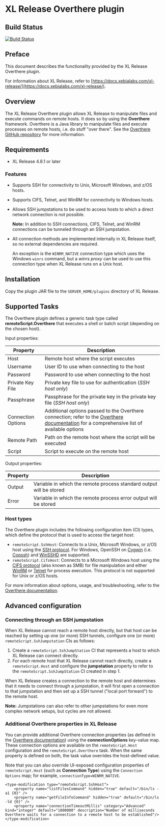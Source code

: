# XL Release Overthere plugin

## Build Status

[![Build Status](https://travis-ci.org/xebialabs-community/xlr-overthere-plugin.svg?branch=master)](https://travis-ci.org/xebialabs-community/xlr-overthere-plugin)

## Preface

This document describes the functionality provided by the XL Release Overthere plugin.

For information about XL Release, refer to [https://docs.xebialabs.com/xl-release/](https://docs.xebialabs.com/xl-release/).

## Overview

The XL Release Overthere plugin allows XL Release to manipulate files and execute commands on remote hosts. It does so by using the **Overthere** framework. Overthere is a Java library to manipulate files and execute processes on remote hosts, i.e. do stuff "over there". See the [Overthere GitHub repository](https://github.com/xebialabs/overthere) for more information.

## Requirements

* XL Release 4.8.1 or later

### Features ###

* Supports SSH for connectivity to Unix, Microsoft Windows, and z/OS hosts.
* Supports CIFS, Telnet, and WinRM for connectivity to Windows hosts.
* Allows SSH jumpstations to be used to access hosts to which a direct network connection is not possible.

    **Note:** In addition to SSH connections, CIFS, Telnet, and WinRM connections can be tunneled through an SSH jumpstation.

* All connection methods are implemented internally in XL Release itself, so no external dependencies are required.

    An exception is the `WINRM_NATIVE` connection type which uses the Windows `winrs` command, but a _winrs proxy_ can be used to use this connection type when XL Release runs on a Unix host.

## Installation

Copy the plugin JAR file to the `SERVER_HOME/plugins` directory of XL Release.

## Supported Tasks

The Overthere plugin defines a generic task type called **remoteScript.Overthere** that executes a shell or batch script (depending on the chosen host).

Input properties:

| Property | Description |
| -------- | ----------- |
| Host | Remote host where the script executes |
| Username | User ID to use when connecting to the host |
| Password | Password to use when connecting to the host |
| Private Key File | Private key file to use for authentication (*SSH host only*) |
| Passphrase | Passphrase for the private key in the private key file (*SSH host only*) |
| Connection Options | Additional options passed to the Overthere connection; refer to the [Overthere documentation](https://github.com/xebialabs/overthere#common_connection_options) for a comprehensive list of available options |
| Remote Path | Path on the remote host where the script will be executed |
| Script | Script to execute on the remote host |

Output properties:

| Property | Description |
| -------- | ----------- |
| Output | Variable in which the remote process standard output will be stored |
| Error | Variable in which the remote process error output will be stored |

### Host types ###

The Overthere plugin includes the following configuration item (CI) types, which define the protocol that is used to access the target host:

* `remoteScript.SshHost`: Connects to a Unix, Microsoft Windows, or z/OS host using the [SSH protocol](http://en.wikipedia.org/wiki/Secure_Shell). For Windows, OpenSSH on [Cygwin](http://www.cygwin.com) (i.e. [Copssh](https://www.itefix.no/i2/copssh)) and [WinSSHD](http://www.bitvise.com/winsshd) are supported.
* `remoteScript.CifsHost`: Connects to a Microsoft Windows host using the [CIFS protocol](http://en.wikipedia.org/wiki/Server_Message_Block) (also known as SMB) for file manipulation and either [WinRM](http://en.wikipedia.org/wiki/WS-Management) or [Telnet](http://en.wikipedia.org/wiki/Telnet) for process execution. This protocol is not supported for Unix or z/OS hosts.

For more information about options, usage, and troubleshooting, refer to the [Overthere documentation](https://github.com/xebialabs/overthere#table-of-contents).

## Advanced configuration

### Connecting through an SSH jumpstation

When XL Release cannot reach a remote host directly, but that host can be reached by setting up one (or more) SSH tunnels, configure one (or more) `remoteScript.SshJumpstation` CIs as follows:

1. Create a `remoteScript.SshJumpStation` CI that represents a host to which XL Release can connect directly.
1. For each remote host that XL Release cannot reach directly, create a `remoteScript.Host` and configure the **jumpstation** property to refer to the `remoteScript.SshJumpStation` CI created in step 1.

When XL Release creates a connection to the remote host and determines that it needs to connect through a jumpstation, it will first open a connection to that jumpstation and then set up a SSH tunnel ("local port forward") to the remote host.

**Note:** Jumpstations can also refer to other jumpstations for even more complex network setups, but cycles are not allowed.

### Additional Overthere properties in XL Release

You can provide additional Overthere connection properties (as defined in the [Overthere documentation](https://github.com/xebialabs/overthere/blob/master/README.md)) using the **connectionOptions** key-value map. These connection options are available on the `remoteScript.Host` configuration and the `remoteScript.Overthere` task. When the same property is defined on both, the task value overrides the host-defined value.

Note that you can also override UI-exposed configuration properties of `remoteScript.Host` (such as **Connection Type**) using the `Connection Options` map; for example, `connectionType=WINRM_NATIVE`.

	<type-modification type="remoteScript.SshHost">
		<property name="listFilesCommand" hidden="true" default="/bin/ls -a1 {0}" />
		<property name="getFileInfoCommand" hidden="true" default="/bin/ls -ld {0}" />
		<property name="connectionTimeoutMillis" category="Advanced" kind="integer" default="1800000" description="Number of milliseconds Overthere waits for a connection to a remote host to be established"/>
	</type-modification>
